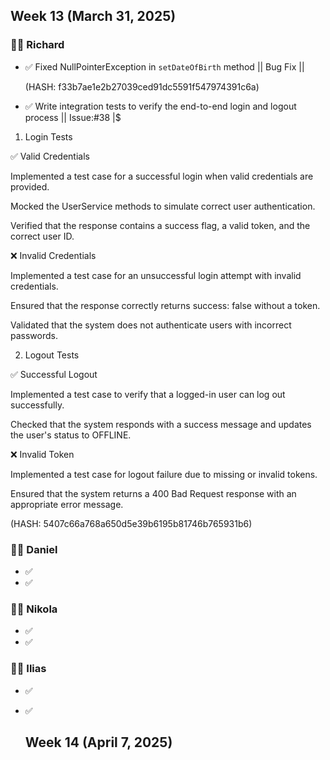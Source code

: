 
## Week 13 (March 31, 2025)


### 🧑‍💻 Richard
- ✅ Fixed NullPointerException in `setDateOfBirth` method || Bug Fix ||

  (HASH: f33b7ae1e2b27039ced91dc5591f547974391c6a)

- ✅ Write integration tests to verify the end-to-end login and logout process || Issue:#38 |$

1. Login Tests

✅ Valid Credentials

Implemented a test case for a successful login when valid credentials are provided.

Mocked the UserService methods to simulate correct user authentication.

Verified that the response contains a success flag, a valid token, and the correct user ID.

❌ Invalid Credentials

Implemented a test case for an unsuccessful login attempt with invalid credentials.

Ensured that the response correctly returns success: false without a token.

Validated that the system does not authenticate users with incorrect passwords.

2. Logout Tests

✅ Successful Logout

Implemented a test case to verify that a logged-in user can log out successfully.

Checked that the system responds with a success message and updates the user's status to OFFLINE.

❌ Invalid Token

Implemented a test case for logout failure due to missing or invalid tokens.

Ensured that the system returns a 400 Bad Request response with an appropriate error message.

  (HASH: 5407c66a768a650d5e39b6195b81746b765931b6)

### 🧑‍💻 Daniel
- ✅ 
- ✅ 

### 🧑‍💻 Nikola
- ✅ 
- ✅ 

### 🧑‍💻 Ilias
- ✅ 
- ✅


  ## Week 14 (April 7, 2025)
